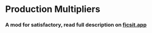 # Production Multipliers
### A mod for satisfactory, read full description on [ficsit.app](https://ficsit.app/mod/ProductionMultipliers)